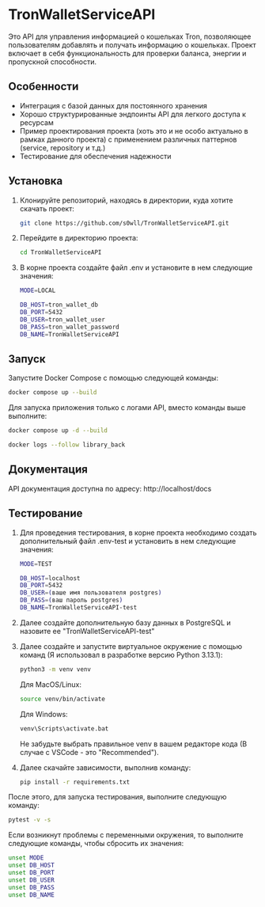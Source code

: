 # TronWalletServiceAPI

Это API для управления информацией о кошельках Tron, позволяющее пользователям добавлять и получать информацию о кошельках. Проект включает в себя функциональность для проверки баланса, энергии и пропускной способности.

## Особенности
- Интеграция с базой данных для постоянного хранения
- Хорошо структурированные эндпоинты API для легкого доступа к ресурсам
- Пример проектирования проекта (хоть это и не особо актуально в рамках данного проекта) с применением различных паттернов (service, repository и т.д.)
- Тестирование для обеспечения надежности

## Установка

1. Клонируйте репозиторий, находясь в директории, куда хотите скачать проект:
   ```bash
   git clone https://github.com/s0wll/TronWalletServiceAPI.git
   ```
2. Перейдите в директорию проекта:
   ```bash
   cd TronWalletServiceAPI
   ```
3. В корне проекта создайте файл .env и установите в нем следующие значения:
    ```bash
    MODE=LOCAL

    DB_HOST=tron_wallet_db
    DB_PORT=5432
    DB_USER=tron_wallet_user
    DB_PASS=tron_wallet_password
    DB_NAME=TronWalletServiceAPI
    ```

## Запуск

Запустите Docker Compose с помощью следующей команды:
```bash
docker compose up --build
```

Для запуска приложения только с логами API, вместо команды выше выполните:
```bash
docker compose up -d --build
```
```bash
docker logs --follow library_back
```

## Документация

API документация доступна по адресу: http://localhost/docs

## Тестирование

1. Для проведения тестирования, в корне проекта необходимо создать дополнительный файл .env-test и установить в нем следующие значения:
   ```bash
   MODE=TEST

   DB_HOST=localhost
   DB_PORT=5432
   DB_USER=(ваше имя пользователя postgres)
   DB_PASS=(ваш пароль postgres)
   DB_NAME=TronWalletServiceAPI-test
   ```

2. Далее создайте дополнительную базу данных в PostgreSQL и назовите ее        "TronWalletServiceAPI-test"

3. Далее создайте и запустите виртуальное окружение с помощью команд (Я использовал в разработке версию Python 3.13.1):
   ```bash
   python3 -m venv venv
   ```

   Для MacOS/Linux:
   ```bash
   source venv/bin/activate
   ```
   Для Windows:
   ```bash
   venv\Scripts\activate.bat
   ```
   
   Не забудьте выбрать правильное venv в вашем редакторе кода (В случае с VSCode - это "Recommended").

4. Далее скачайте зависимости, выполнив команду:
   ```bash
   pip install -r requirements.txt
   ```

После этого, для запуска тестирования, выполните следующую команду:
```bash
pytest -v -s
```

Если возникнут проблемы с переменными окружения, то выполните следующие команды, чтобы сбросить их значения:
```bash
unset MODE
unset DB_HOST
unset DB_PORT
unset DB_USER
unset DB_PASS
unset DB_NAME
```

